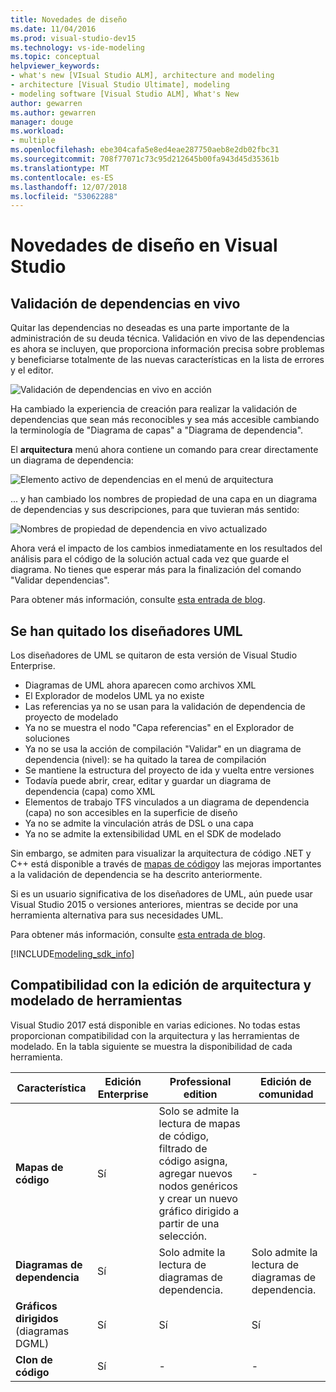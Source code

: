 ```yaml
---
title: Novedades de diseño
ms.date: 11/04/2016
ms.prod: visual-studio-dev15
ms.technology: vs-ide-modeling
ms.topic: conceptual
helpviewer_keywords:
- what's new [VIsual Studio ALM], architecture and modeling
- architecture [Visual Studio Ultimate], modeling
- modeling software [Visual Studio ALM], What's New
author: gewarren
ms.author: gewarren
manager: douge
ms.workload:
- multiple
ms.openlocfilehash: ebe304cafa5e8ed4eae287750aeb8e2db02fbc31
ms.sourcegitcommit: 708f77071c73c95d212645b00fa943d45d35361b
ms.translationtype: MT
ms.contentlocale: es-ES
ms.lasthandoff: 12/07/2018
ms.locfileid: "53062288"
---
```

# <a name="whats-new-for-design-in-visual-studio"></a>Novedades de diseño en Visual Studio

## <a name="live-dependency-validation"></a>Validación de dependencias en vivo

Quitar las dependencias no deseadas es una parte importante de la administración de su deuda técnica. Validación en vivo de las dependencias es ahora se incluyen, que proporciona información precisa sobre problemas y beneficiarse totalmente de las nuevas características en la lista de errores y el editor.

![Validación de dependencias en vivo en acción](media/dep-validation-whatsnew-01.png)

Ha cambiado la experiencia de creación para realizar la validación de dependencias que sean más reconocibles y sea más accesible cambiando la terminología de "Diagrama de capas" a "Diagrama de dependencia".

El **arquitectura** menú ahora contiene un comando para crear directamente un diagrama de dependencia:

![Elemento activo de dependencias en el menú de arquitectura](media/dep-validation-whatsnew-02.png)

... y han cambiado los nombres de propiedad de una capa en un diagrama de dependencias y sus descripciones, para que tuvieran más sentido:

![Nombres de propiedad de dependencia en vivo actualizado](media/dep-validation-whatsnew-03.png)

Ahora verá el impacto de los cambios inmediatamente en los resultados del análisis para el código de la solución actual cada vez que guarde el diagrama. No tienes que esperar más para la finalización del comando "Validar dependencias".

Para obtener más información, consulte [esta entrada de blog](https://blogs.msdn.microsoft.com/devops/2016/10/07/live-architecture-dependency-validation-in-visual-studio-15-preview-5/).

## <a name="uml-designers-have-been-removed"></a>Se han quitado los diseñadores UML

Los diseñadores de UML se quitaron de esta versión de Visual Studio Enterprise.

* Diagramas de UML ahora aparecen como archivos XML
* El Explorador de modelos UML ya no existe
* Las referencias ya no se usan para la validación de dependencia de proyecto de modelado
* Ya no se muestra el nodo "Capa referencias" en el Explorador de soluciones
* Ya no se usa la acción de compilación "Validar" en un diagrama de dependencia (nivel): se ha quitado la tarea de compilación
* Se mantiene la estructura del proyecto de ida y vuelta entre versiones
* Todavía puede abrir, crear, editar y guardar un diagrama de dependencia (capa) como XML
* Elementos de trabajo TFS vinculados a un diagrama de dependencia (capa) no son accesibles en la superficie de diseño
* Ya no se admite la vinculación atrás de DSL o una capa
* Ya no se admite la extensibilidad UML en el SDK de modelado

Sin embargo, se admiten para visualizar la arquitectura de código .NET y C++ está disponible a través de [mapas de código](map-dependencies-across-your-solutions.md)y las mejoras importantes a la validación de dependencia se ha descrito anteriormente.

Si es un usuario significativa de los diseñadores de UML, aún puede usar Visual Studio 2015 o versiones anteriores, mientras se decide por una herramienta alternativa para sus necesidades UML.

Para obtener más información, consulte [esta entrada de blog](https://blogs.msdn.microsoft.com/devops/2016/10/14/uml-designers-have-been-removed-layer-designer-now-supports-live-architectural-analysis/).

[!INCLUDE[modeling_sdk_info](includes/modeling_sdk_info.md)]

## <a name="a-nameversionsupport-edition-support-for-architecture-and-modeling-tools"></a><a name="VersionSupport" />Compatibilidad con la edición de arquitectura y modelado de herramientas

Visual Studio 2017 está disponible en varias ediciones. No todas estas proporcionan compatibilidad con la arquitectura y las herramientas de modelado. En la tabla siguiente se muestra la disponibilidad de cada herramienta.

|**Característica**|**Edición Enterprise**|**Professional edition**|**Edición de comunidad**|
|-|-|-|-|
|**Mapas de código**|Sí|Solo se admite la lectura de mapas de código, filtrado de código asigna, agregar nuevos nodos genéricos y crear un nuevo gráfico dirigido a partir de una selección.|-|
|**Diagramas de dependencia**|Sí|Solo admite la lectura de diagramas de dependencia.|Solo admite la lectura de diagramas de dependencia.|
|**Gráficos dirigidos** (diagramas DGML)|Sí|Sí|Sí|
|**Clon de código**|Sí|-|-|